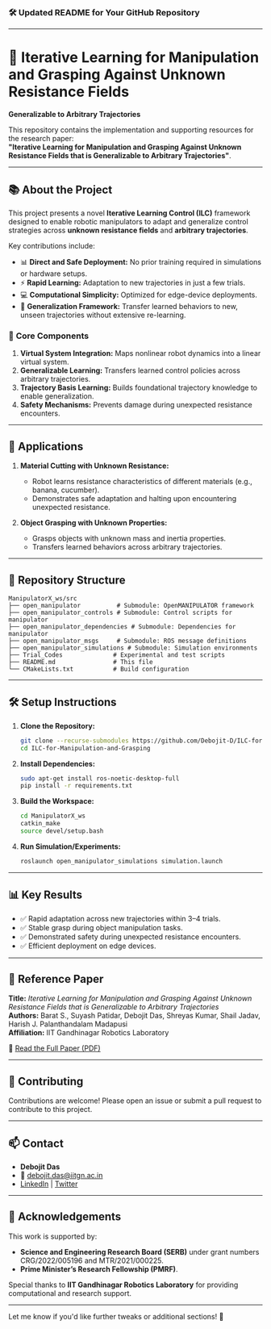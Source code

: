 ### 🛠️ **Updated README for Your GitHub Repository**  

---

# 🚀 **Iterative Learning for Manipulation and Grasping Against Unknown Resistance Fields**  
**Generalizable to Arbitrary Trajectories**  

This repository contains the implementation and supporting resources for the research paper:  
**"Iterative Learning for Manipulation and Grasping Against Unknown Resistance Fields that is Generalizable to Arbitrary Trajectories"**.  

---

## 📚 **About the Project**  

This project presents a novel **Iterative Learning Control (ILC)** framework designed to enable robotic manipulators to adapt and generalize control strategies across **unknown resistance fields** and **arbitrary trajectories**.  

Key contributions include:  
- 📊 **Direct and Safe Deployment:** No prior training required in simulations or hardware setups.  
- ⚡ **Rapid Learning:** Adaptation to new trajectories in just a few trials.  
- 💻 **Computational Simplicity:** Optimized for edge-device deployments.  
- 🤖 **Generalization Framework:** Transfer learned behaviors to new, unseen trajectories without extensive re-learning.  

### 🔑 **Core Components**
1. **Virtual System Integration:** Maps nonlinear robot dynamics into a linear virtual system.  
2. **Generalizable Learning:** Transfers learned control policies across arbitrary trajectories.  
3. **Trajectory Basis Learning:** Builds foundational trajectory knowledge to enable generalization.  
4. **Safety Mechanisms:** Prevents damage during unexpected resistance encounters.  

---

## 🤖 **Applications**
1. **Material Cutting with Unknown Resistance:**  
   - Robot learns resistance characteristics of different materials (e.g., banana, cucumber).  
   - Demonstrates safe adaptation and halting upon encountering unexpected resistance.  

2. **Object Grasping with Unknown Properties:**  
   - Grasps objects with unknown mass and inertia properties.  
   - Transfers learned behaviors across arbitrary trajectories.  

---

## 📂 **Repository Structure**
```plaintext
ManipulatorX_ws/src
├── open_manipulator          # Submodule: OpenMANIPULATOR framework
├── open_manipulator_controls # Submodule: Control scripts for manipulator
├── open_manipulator_dependencies # Submodule: Dependencies for manipulator
├── open_manipulator_msgs     # Submodule: ROS message definitions
├── open_manipulator_simulations # Submodule: Simulation environments
├── Trial_Codes              # Experimental and test scripts
├── README.md                # This file
└── CMakeLists.txt           # Build configuration
```

---

## 🛠️ **Setup Instructions**

1. **Clone the Repository:**  
   ```bash
   git clone --recurse-submodules https://github.com/Debojit-D/ILC-for-Manipulation-and-Grasping.git
   cd ILC-for-Manipulation-and-Grasping
   ```

2. **Install Dependencies:**  
   ```bash
   sudo apt-get install ros-noetic-desktop-full
   pip install -r requirements.txt
   ```

3. **Build the Workspace:**  
   ```bash
   cd ManipulatorX_ws
   catkin_make
   source devel/setup.bash
   ```

4. **Run Simulation/Experiments:**  
   ```bash
   roslaunch open_manipulator_simulations simulation.launch
   ```

---

## 📊 **Key Results**
- ✅ Rapid adaptation across new trajectories within 3–4 trials.  
- ✅ Stable grasp during object manipulation tasks.  
- ✅ Demonstrated safety during unexpected resistance encounters.  
- ✅ Efficient deployment on edge devices.  

---

## 📖 **Reference Paper**
**Title:** *Iterative Learning for Manipulation and Grasping Against Unknown Resistance Fields that is Generalizable to Arbitrary Trajectories*  
**Authors:** Barat S., Suyash Patidar, Debojit Das, Shreyas Kumar, Shail Jadav, Harish J. Palanthandalam Madapusi  
**Affiliation:** IIT Gandhinagar Robotics Laboratory  

📑 [Read the Full Paper (PDF)](link_to_your_paper_if_public)  

---

## 🤝 **Contributing**
Contributions are welcome! Please open an issue or submit a pull request to contribute to this project.

---

## 📫 **Contact**
- **Debojit Das**  
- 📧 [debojit.das@iitgn.ac.in](mailto:debojit.das@iitgn.ac.in)  
- [LinkedIn](#) | [Twitter](#)  

---

## 📝 **Acknowledgements**
This work is supported by:  
- **Science and Engineering Research Board (SERB)** under grant numbers CRG/2022/005196 and MTR/2021/000225.  
- **Prime Minister’s Research Fellowship (PMRF)**.  

Special thanks to **IIT Gandhinagar Robotics Laboratory** for providing computational and research support.

---

Let me know if you'd like further tweaks or additional sections! 🚀
